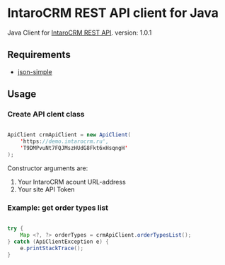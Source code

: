 IntaroCRM REST API client for Java
==================================

Java Client for [IntaroCRM REST API](http://docs.intarocrm.ru/rest-api/).
version: 1.0.1

Requirements
------------
* [json-simple](https://code.google.com/p/json-simple/)

Usage
------------

### Create API clent class

``` java

ApiClient crmApiClient = new ApiClient(
    'https://demo.intarocrm.ru',
    'T9DMPvuNt7FQJMszHUdG8Fkt6xHsqngH'
);
```
Constructor arguments are:

1. Your IntaroCRM acount URL-address
2. Your site API Token

### Example: get order types list

``` java

try {
    Map <?, ?> orderTypes = crmApiClient.orderTypesList();
} catch (ApiClientException e) {
    e.printStackTrace();
}

```